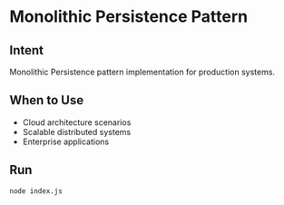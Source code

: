 # Monolithic Persistence Pattern

## Intent
Monolithic Persistence pattern implementation for production systems.

## When to Use
- Cloud architecture scenarios
- Scalable distributed systems
- Enterprise applications

## Run
```bash
node index.js
```

